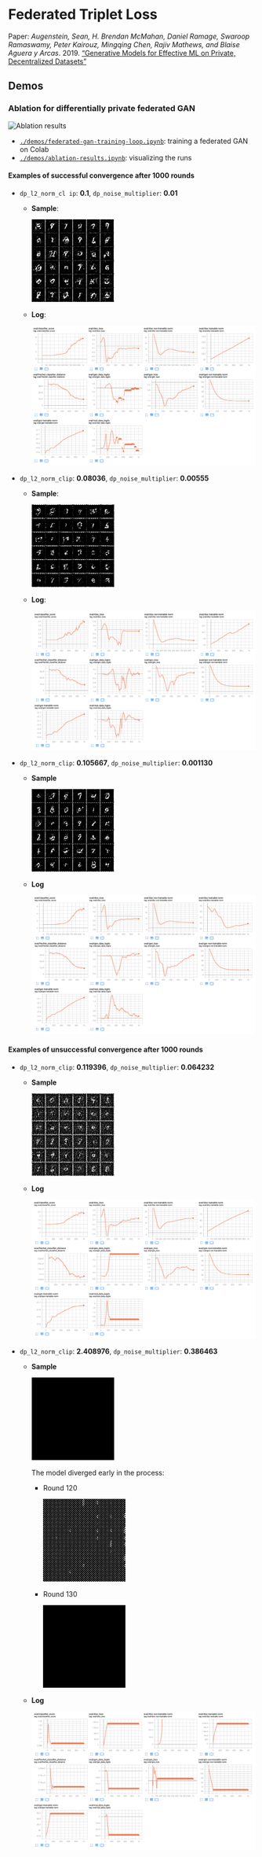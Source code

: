 # Federated Triplet Loss

Paper: _Augenstein, Sean, H. Brendan McMahan, Daniel Ramage, Swaroop Ramaswamy, Peter Kairouz, Mingqing Chen, Rajiv Mathews, and Blaise Aguera y Arcas_. 2019. [“Generative Models for Effective ML on Private, Decentralized Datasets”](https://arxiv.org/abs/1911.06679)

## Demos

### Ablation for differentially private federated GAN

![Ablation results](./docs/ablation_results.gif)

- [`./demos/federated-gan-training-loop.ipynb`](./demos/federated-gan-training-loop.ipynb): training a federated GAN on Colab
- [`./demos/ablation-results.ipynb`](./demos/ablation-results.ipynb): visualizing the runs

#### Examples of successful convergence after 1000 rounds

- `dp_l2_norm_cl ip`: **0.1**, `dp_noise_multiplier`: **0.01**

  - **Sample**:

    ![](./docs/0.1_0.01.png)

  - **Log**:

    ![](docs/0.1_0.01_tensorboard.png)

- `dp_l2_norm_clip`: **0.08036**, `dp_noise_multiplier`: **0.00555**

  - **Sample**:

    ![](./docs/0.08035796650374172_0.00555296000118007.png)

  - **Log**:

    ![](docs/0.08035796650374172_0.00555296000118007_tensorboard.png)

- `dp_l2_norm_clip`: **0.105667**, `dp_noise_multiplier`: **0.001130**

  - **Sample**

    ![](./docs/0.10566677867136223_0.0011304778440122771.png)

  - **Log**

    ![](./docs/0.10566677867136223_0.0011304778440122771_tensorboard.png)

#### Examples of unsuccessful convergence after 1000 rounds

- `dp_l2_norm_clip`: **0.119396**, `dp_noise_multiplier`: **0.064232**

  - **Sample**

    ![](./docs/0.1193956099396842_0.06423220094293745.png)

  - **Log**

    ![](./docs/0.1193956099396842_0.06423220094293745_tensorboard.png)

- `dp_l2_norm_clip`: **2.408976**, `dp_noise_multiplier`: **0.386463**

  - **Sample**

    ![](./docs/2.408975881783719_0.3864631885252761.png)

    The model diverged early in the process:

    - Round 120

      ![](./docs/2.408975881783719_0.3864631885252761_00120.png)

    - Round 130

      ![](./docs/2.408975881783719_0.3864631885252761_00130.png)

  - **Log**

    ![](./docs/2.408975881783719_0.3864631885252761_tensorboard.png)
